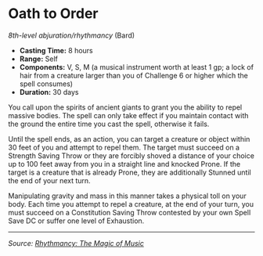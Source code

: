 # Oath to Order

_8th-level abjuration/rhythmancy_ (Bard)

- **Casting Time:** 8 hours
- **Range:** Self
- **Components:** V, S, M (a musical instrument worth at least 1 gp; a lock of hair from a creature larger than you of Challenge 6 or higher which the spell consumes)
- **Duration:** 30 days

You call upon the spirits of ancient giants to grant you the ability to repel massive bodies. The spell can only take effect if you maintain contact with the ground the entire time you cast the spell, otherwise it fails.

Until the spell ends, as an action, you can target a creature or object within 30 feet of you and attempt to repel them. The target must succeed on a Strength Saving Throw or they are forcibly shoved a distance of your choice up to 100 feet away from you in a straight line and knocked Prone. If the target is a creature that is already Prone, they are additionally Stunned until the end of your next turn.

Manipulating gravity and mass in this manner takes a physical toll on your body. Each time you attempt to repel a creature, at the end of your turn, you must succeed on a Constitution Saving Throw contested by your own Spell Save DC or suffer one level of Exhaustion.

---

_Source: [Rhythmancy: The Magic of Music](https://github.com/mpanighetti/dnd5e-rhythmancy)_
